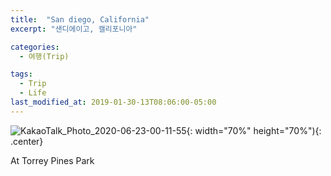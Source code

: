 ```yaml
---
title:  "San diego, California"
excerpt: "샌디에이고, 캘리포니아"

categories:
  - 여행(Trip)

tags:
  - Trip
  - Life
last_modified_at: 2019-01-30-13T08:06:00-05:00
---
```


![KakaoTalk_Photo_2020-06-23-00-11-55](https://user-images.githubusercontent.com/43649503/85304217-749ac800-b4e6-11ea-8002-740db97785e6.jpeg){: width="70%" height="70%"){: .center}

<div style="text-align: left">At Torrey Pines Park</div>
